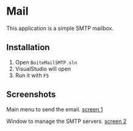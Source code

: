 # Mail
 
This application is a simple SMTP mailbox.

## Installation

1. Open `BoiteMailSMTP.sln`
2. VisualStudio will open
3. Run it with `F5`

## Screenshots
Main menu to send the email.
[screen 1](/resources/screen1.PNG)

Window to manage the SMTP servers.
[screen 2](/resources/screen2.PNG)